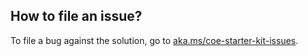 
## How to file an issue?

To file a bug against the solution, go to [aka.ms/coe-starter-kit-issues](https://aka.ms/coe-starter-kit-issues).


